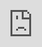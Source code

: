 ```yaml
---

transition: slide
---
```


<grid align="left">

#### Rust Fundementals <!-- element style="color: cyan" -->


Bora Gönül ©2022  
me@boragonul.com

Most of the credits should go to;

- https://www.chain.link
- https://www.rust-lang.org
- https://letsgetrusty.com

Thanks for the content !<!-- element style="color: yellow" -->

</grid>

---

<grid align="left">
Rust <!--element style="color: cyan" -->
- Fast, reliable and memory efficient
- Modern replacement for C++, C
- High level of control on `memory-allocation` and `management`
</grid>

---

<grid align="left">
Setup <!--element style="color: cyan" -->

- Install Rust https://rustup.rs
- Install VS Code https://code.visualstudio.com

[VS Code Linux](https://code.visualstudio.com/docs/setup/linux) <!--element style="color: yellow" -->
</grid>

---
<grid align="left">
Setup <!--element style="color: cyan" -->

<iframe src="https://customer-icirg9ue15wb0ia7.cloudflarestream.com/5bbc350ef7091ebc26070f05b4907e35/iframe?poster=https%3A%2F%2Fcustomer-icirg9ue15wb0ia7.cloudflarestream.com%2F5bbc350ef7091ebc26070f05b4907e35%2Fthumbnails%2Fthumbnail.jpg%3Ftime%3D%26height%3D600" style="border: none; position: absolute; top: 0; left: 0; height: 100%; width: 100%;" allow="accelerometer; gyroscope; autoplay; encrypted-media; picture-in-picture;" allowfullscreen="true"></iframe>
<!--element style="position: relative; padding-top: 20;"-->

[Link](https://customer-icirg9ue15wb0ia7.cloudflarestream.com/5bbc350ef7091ebc26070f05b4907e35/watch)<!--element style="color: yellow" -->

VS Code Plugins 

- [rust-analyzer](https://marketplace.visualstudio.com/items?itemName=rust-lang.rust-analyzer) 
- [code-lldb](https://marketplace.visualstudio.com/items?itemName=vadimcn.vscode-lldb)
- [even-better-toml](https://marketplace.visualstudio.com/items?itemName=tamasfe.even-better-toml)

Optional

- [error-lens](https://marketplace.visualstudio.com/items?itemName=usernamehw.errorlens)
- [crates](https://marketplace.visualstudio.com/items?itemName=serayuzgur.crates)
</grid>

---
<grid align="left">
Hello World <!--element style="color: cyan" -->

<iframe src="https://customer-icirg9ue15wb0ia7.cloudflarestream.com/ac77f9fb05bc17eba1ccac314f29a6c1/iframe?poster=https%3A%2F%2Fcustomer-icirg9ue15wb0ia7.cloudflarestream.com%2Fac77f9fb05bc17eba1ccac314f29a6c1%2Fthumbnails%2Fthumbnail.jpg%3Ftime%3D%26height%3D600" style="border: none; position: absolute; top: 0; left: 0; height: 100%; width: 100%;" allow="accelerometer; gyroscope; autoplay; encrypted-media; picture-in-picture;" allowfullscreen="true"></iframe><!--element style="position: relative; padding-top: 20;"-->

[Link](https://customer-icirg9ue15wb0ia7.cloudflarestream.com/ac77f9fb05bc17eba1ccac314f29a6c1/watch)<!--element style="color: yellow" -->
</grid>

---
<grid align="left">
Variables <!--element style="color: cyan" -->

<iframe src="https://customer-icirg9ue15wb0ia7.cloudflarestream.com/329d83da971375d08313568c4832629f/iframe?poster=https%3A%2F%2Fcustomer-icirg9ue15wb0ia7.cloudflarestream.com%2F329d83da971375d08313568c4832629f%2Fthumbnails%2Fthumbnail.jpg%3Ftime%3D%26height%3D600" style="border: none; position: absolute; top: 0; left: 0; height: 100%; width: 100%;" allow="accelerometer; gyroscope; autoplay; encrypted-media; picture-in-picture;" allowfullscreen="true"></iframe><!--element style="position: relative; padding-top: 20;"-->

[Link](https://customer-icirg9ue15wb0ia7.cloudflarestream.com/329d83da971375d08313568c4832629f/watch)<!--element style="color: yellow" -->

</grid>

---
<grid align="left">

Data Types <!--element style="color: cyan" -->

<iframe src="https://customer-icirg9ue15wb0ia7.cloudflarestream.com/e36ff1e9e66b418363df034c60b80037/iframe?poster=https%3A%2F%2Fcustomer-icirg9ue15wb0ia7.cloudflarestream.com%2Fe36ff1e9e66b418363df034c60b80037%2Fthumbnails%2Fthumbnail.jpg%3Ftime%3D%26height%3D600" style="border: none; position: absolute; top: 0; left: 0; height: 100%; width: 100%;" allow="accelerometer; gyroscope; autoplay; encrypted-media; picture-in-picture;" allowfullscreen="true"></iframe><!--element style="position: relative; padding-top: 20;"-->

[Link](https://customer-icirg9ue15wb0ia7.cloudflarestream.com/e36ff1e9e66b418363df034c60b80037/watch)<!--element style="color: yellow" -->


</grid>

---
<grid align="left">
Constants & Statics <!--element style="color: cyan" -->

<iframe src="https://customer-icirg9ue15wb0ia7.cloudflarestream.com/cf7042d4af757a6aba70dc6bb76904fe/iframe?poster=https%3A%2F%2Fcustomer-icirg9ue15wb0ia7.cloudflarestream.com%2Fcf7042d4af757a6aba70dc6bb76904fe%2Fthumbnails%2Fthumbnail.jpg%3Ftime%3D%26height%3D600" style="border: none; position: absolute; top: 0; left: 0; height: 100%; width: 100%;" allow="accelerometer; gyroscope; autoplay; encrypted-media; picture-in-picture;" allowfullscreen="true"></iframe><!--element style="position: relative; padding-top: 20;"-->

[Link](https://customer-icirg9ue15wb0ia7.cloudflarestream.com/cf7042d4af757a6aba70dc6bb76904fe/watch)<!-- element style="color: yellow" -->

</grid>

---
<grid align="left">
Functions <!--element style="color: cyan"-->

<iframe src="https://customer-icirg9ue15wb0ia7.cloudflarestream.com/1c654229481bf84fad56d7a385384011/iframe?poster=https%3A%2F%2Fcustomer-icirg9ue15wb0ia7.cloudflarestream.com%2F1c654229481bf84fad56d7a385384011%2Fthumbnails%2Fthumbnail.jpg%3Ftime%3D%26height%3D600" style="border: none; position: absolute; top: 0; left: 0; height: 100%; width: 100%;" allow="accelerometer; gyroscope; autoplay; encrypted-media; picture-in-picture;" allowfullscreen="true"></iframe><!--element style="position: relative; padding-top: 20;"-->

[Link](https://customer-icirg9ue15wb0ia7.cloudflarestream.com/1c654229481bf84fad56d7a385384011/watch)<!--element style="color: yellow"-->
</grid>

---
<grid align="left">
Control Flow <!--element style="color: cyan" -->

<iframe src="https://customer-icirg9ue15wb0ia7.cloudflarestream.com/2472f8d8fb694698ee1994bd39751c8d/iframe?poster=https%3A%2F%2Fcustomer-icirg9ue15wb0ia7.cloudflarestream.com%2F2472f8d8fb694698ee1994bd39751c8d%2Fthumbnails%2Fthumbnail.jpg%3Ftime%3D%26height%3D600" style="border: none; position: absolute; top: 0; left: 0; height: 100%; width: 100%;" allow="accelerometer; gyroscope; autoplay; encrypted-media; picture-in-picture;" allowfullscreen="true"></iframe><!--element style="position: relative; padding-top: 20;"-->

[Link](https://customer-icirg9ue15wb0ia7.cloudflarestream.com/2472f8d8fb694698ee1994bd39751c8d/watch) <!--element style="color: yellow" --> 
</grid>


---
<grid align="left">
Homework (Install) <!--element style="color: red"-->

curl -L https://raw.githubusercontent.com/rust-lang/rustlings/main/install.sh | bash -s
<!--element style="font-size: 20px"-->

</grid>

---
<grid align="left">
Homework (Start) <!--element style="color: red"-->

- cd ~/rustlings # go to folder
- code . # open vs-code
- rustlings # follow it

</grid>

---
<grid align="left">
Homework (Explained) <!--element style="color: red"-->

- Go to `intro` folder in `vs-code`
- Make your changes and see `rustlings` console
- When you are done __delete__ `I AM DONE`
- Go to next (till you are tired) :)

Read README's<!--element style="color: yellow"-->
</grid>
---
<grid align="left">
Computer Science <!--element style="color: cyan"-->

- Computation (CPU)
- Memory(Disk/RAM)

Persistent  | Volatile
------------- | --------
| Slow           | Fast
| Abundant | Scarce
| Persist data | Execution
<!--element style="color: pink"-->
</grid>

---
<grid align="left">
Memory<!--element style="color: cyan" -->

![[memory.excalidraw.svg]]
</grid>

---
<grid align="left">
Managing Memory <!--element style="color: cyan" -->

![[memory-management.excalidraw.svg]]

- RAII (Resource allocation is initialization)
- OBRM (Ownership based resource management)
</grid>
---
<grid align="left">
Ownership & Borrowing <!--element style="color: cyan" -->

- Project is at `lessons-rust/ownership_borrowing`
- We will do this online :)
<!--element style="color: pink" -->
</grid>

---
<grid align="left">
String & Slices <!--element style="color: cyan" -->

<iframe src="https://customer-icirg9ue15wb0ia7.cloudflarestream.com/42825d76f3f82d07de4695db36ed3a0a/iframe?poster=https%3A%2F%2Fcustomer-icirg9ue15wb0ia7.cloudflarestream.com%2F42825d76f3f82d07de4695db36ed3a0a%2Fthumbnails%2Fthumbnail.jpg%3Ftime%3D%26height%3D600" style="border: none; position: absolute; top: 0; left: 0; height: 100%; width: 100%;" allow="accelerometer; gyroscope; autoplay; encrypted-media; picture-in-picture;" allowfullscreen="true"></iframe><!--element style="position: relative; padding-top: 20;"-->

[Link](https://customer-icirg9ue15wb0ia7.cloudflarestream.com/42825d76f3f82d07de4695db36ed3a0a/watch)
</grid>

---
<grid align="left">
Thanks ! <!--element style="color: red"-->
</grid>